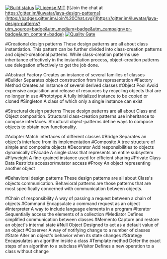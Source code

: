 [![Build status](https://travis-ci.org/iluwatar/java-design-patterns.svg?branch=master)](https://travis-ci.org/iluwatar/java-design-patterns)
[![License MIT](https://img.shields.io/badge/license-MIT-blue.svg)](https://raw.githubusercontent.com/iluwatar/java-design-patterns/master/LICENSE.md)
[![Join the chat at https://gitter.im/iluwatar/java-design-patterns](https://badges.gitter.im/Join%20Chat.svg)](https://gitter.im/iluwatar/java-design-patterns?utm_source=badge&utm_medium=badge&utm_campaign=pr-badge&utm_content=badge)
[![Quality Gate](https://sonarcloud.io/api/project_badges/measure?project=com.iluwatar%3Ajava-design-patterns&metric=alert_status)](https://sonarcloud.io/dashboard/index/com.iluwatar%3Ajava-design-patterns)

#Creational design patterns
These design patterns are all about class instantiation. This pattern can be further divided into class-creation patterns and object-creational patterns. While class-creation patterns use inheritance effectively in the instantiation process, object-creation patterns use delegation effectively to get the job done.

#Abstract Factory
Creates an instance of several families of classes
#Builder
Separates object construction from its representation
#Factory Method
Creates an instance of several derived classes
#Object Pool
Avoid expensive acquisition and release of resources by recycling objects that are no longer in use
#Prototype
A fully initialized instance to be copied or cloned
#Singleton
A class of which only a single instance can exist

#Structural design patterns
These design patterns are all about Class and Object composition. Structural class-creation patterns use inheritance to compose interfaces. Structural object-patterns define ways to compose objects to obtain new functionality.

#Adapter
Match interfaces of different classes
#Bridge
Separates an object’s interface from its implementation
#Composite
A tree structure of simple and composite objects
#Decorator
Add responsibilities to objects dynamically
#Facade
A single class that represents an entire subsystem
#Flyweight
A fine-grained instance used for efficient sharing
#Private Class Data
Restricts accessor/mutator access
#Proxy
An object representing another object

#Behavioral design patterns
These design patterns are all about Class's objects communication. Behavioral patterns are those patterns that are most specifically concerned with communication between objects.

#Chain of responsibility
A way of passing a request between a chain of objects
#Command
Encapsulate a command request as an object
#Interpreter
A way to include language elements in a program
#Iterator
Sequentially access the elements of a collection
#Mediator
Defines simplified communication between classes
#Memento
Capture and restore an object's internal state
#Null Object
Designed to act as a default value of an object
#Observer
A way of notifying change to a number of classes
#State
Alter an object's behavior when its state changes
#Strategy
Encapsulates an algorithm inside a class
#Template method
Defer the exact steps of an algorithm to a subclass
#Visitor
Defines a new operation to a class without change